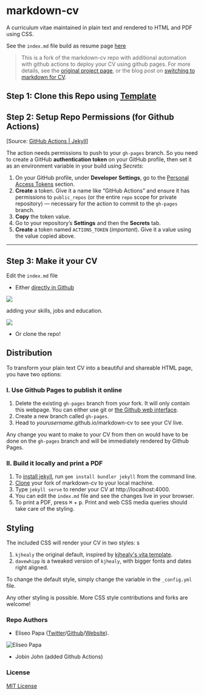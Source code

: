 # markdown-cv

A curriculum vitae maintained in plain text and rendered to HTML and PDF using CSS. 

See the `index.md` file build as resume page [here](https://jobindj.github.io/markdown-cv/)

> This is a fork of the markdown-cv repo with additional automation with github actions to deploy your CV using github pages. For more details, see the [original project page](http://elipapa.github.io/markdown-cv), or the blog post on [switching to markdown for CV](http://elipapa.github.io/blog/why-i-switched-to-markdown-for-my-cv.html).

## Step 1: Clone this Repo using [Template](https://github.com/jobindj/markdown-cv/generate)


## Step 2: Setup Repo Permissions (for Github Actions)

[Source: [GitHub Actions | Jekyll](https://jekyllrb.com/docs/continuous-integration/github-actions/#providing-permissions)]

The action needs permissions to push to your `gh-pages` branch. So you need to create a GitHub **authentication token** on your GitHub profile, then set it as an environment variable in your build using _Secrets_:

1.  On your GitHub profile, under **Developer Settings**, go to the [Personal Access Tokens](https://github.com/settings/tokens) section.
2.  **Create** a token. Give it a name like “GitHub Actions” and ensure it has permissions to `public_repos` (or the entire `repo` scope for private repository) — necessary for the action to commit to the `gh-pages` branch.
3.  **Copy** the token value.
4.  Go to your repository’s **Settings** and then the **Secrets** tab.
5.  **Create** a token named `ACTIONS_TOKEN` (_important_). Give it a value using the value copied above.




***

## Step 3: Make it your CV

Edit the `index.md` file 

- Either [directly in Github](https://help.github.com/articles/editing-files-in-your-repository/)

![](https://help.github.com/assets/images/help/repository/edit-file-edit-button.png)

adding your skills, jobs and education.

![](https://help.github.com/assets/images/help/repository/edit-readme-light.png)

- Or clone the repo!

## Distribution

To transform your plain text CV into a beautiful and shareable HTML page, you have two options:

### I. Use Github Pages to publish it online

1. Delete the existing `gh-pages` branch from your fork. It will only contain this webpage. You can either use git or [the Github web interface](https://help.github.com/articles/creating-and-deleting-branches-within-your-repository/#deleting-a-branch).
2. Create a new branch called `gh-pages`.
3. Head to *yourusername*.github.io/markdown-cv to see your CV live.

Any change you want to make to your CV from then on would have to be done on the `gh-pages` branch and will be immediately rendered by Github Pages.

### II. Build it locally and print a PDF

1. To [install jekyll](https://jekyllrb.com/docs/installation/), run `gem install bundler jekyll` from the command line.
3. [Clone](https://help.github.com/en/articles/cloning-a-repository) your fork of markdown-cv to your local machine.
3. Type `jekyll serve` to render your CV at http://localhost:4000.
4. You can edit the `index.md` file and see the changes live in your browser.
5. To print a PDF, press <kbd>⌘</kbd> + <kbd>p</kbd>. Print and web CSS media queries should take care of the styling.

## Styling

The included CSS will render your CV in two styles:
s
1. `kjhealy` the original default, inspired by [kjhealy's vita
template](https://github.com/kjhealy/kjh-vita).
2. `davewhipp` is a tweaked version of `kjhealy`, with bigger fonts and dates
  right aligned.

To change the default style, simply change the variable in the
`_config.yml` file.

Any other styling is possible. More CSS style contributions and forks are welcome!

### Repo Authors

- Eliseo Papa ([Twitter](http://twitter.com/elipapa)/[Github](http://github.com/elipapa)/[Website](https://elipapa.github.io)).

![Eliseo Papa](https://s.gravatar.com/avatar/eae1f0c01afda2bed9ce9cb88f6873f6?s=100)

- Jobin John (added Github Actions)

### License

[MIT License](https://github.com/elipapa/markdown-cv/blob/master/LICENSE)

